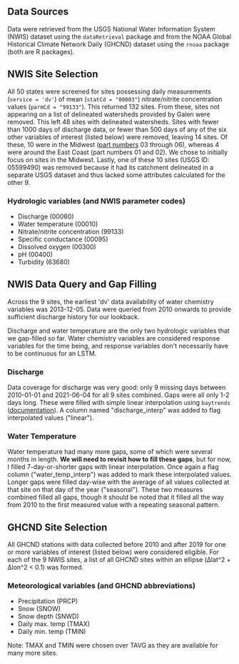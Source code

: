 ## Data Sources 

Data were retrieved from the USGS National Water Information System (NWIS) dataset using the `dataRetrieval` package and from the NOAA Global Historical Climate Network Daily (GHCND) dataset using the `rnoaa` package (both are R packages).

## NWIS Site Selection

All 50 states were screened for sites possessing daily measurements (`service = 'dv'`) of mean (`statCd = "00003"`) nitrate/nitrite concentration values (`parmCd = "99133"`). This returned 132 sites. From these, sites not appearing on a list of delineated watersheds provided by Galen were removed. This left 48 sites with delineated watersheds. Sites with fewer than 1000 days of discharge data, or fewer than 500 days of any of the six other variables of interest (listed below) were removed, leaving 14 sites. Of these, 10 were in the Midwest ([part numbers](https://help.waterdata.usgs.gov/faq/sites/do-station-numbers-have-any-particular-meaning) 03 through 06), whereas 4 were around the East Coast (part numbers 01 and 02). We chose to initially focus on sites in the Midwest. Lastly, one of these 10 sites (USGS ID: 05599490) was removed because it had its catchment delineated in a separate USGS dataset and thus lacked some attributes calculated for the other 9.

### Hydrologic variables (and NWIS parameter codes)

- Discharge (00060)
- Water temperature (00010)
- Nitrate/nitrite concentration (99133)
- Specific conductance (00095)
- Dissolved oxygen (00300)
- pH (00400)
- Turbidity (63680)

## NWIS Data Query and Gap Filling

Across the 9 sites, the earliest 'dv' data availability of water chemistry variables was 2013-12-05. Data were queried from 2010 onwards to provide sufficient discharge history for our lookback.

Discharge and water temperature are the only two hydrologic variables that we gap-filled so far. Water chemistry variables are considered response variables for the time being, and response variables don't necessarily have to be continuous for an LSTM.

### Discharge

Data coverage for discharge was very good: only 9 missing days between 2010-01-01 and 2021-06-04 for all 9 sites combined. Gaps were all only 1-2 days long. These were filled with simple linear interpolation using `baytrends` ([documentation](https://www.rdocumentation.org/packages/baytrends/versions/2.0.5/topics/fillMissing)). A column named "discharge_interp" was added to flag interpolated values ("linear").

### Water Temperature 

Water temperature had many more gaps, some of which were several months in length. __We will need to revisit how to fill these gaps__, but for now, I filled 7-day-or-shorter gaps with linear interpolation. Once again a flag column ("water_temp_interp") was added to mark these interpolated values. Longer gaps were filled day-wise with the average of all values collected at that site on that day of the year ("seasonal"). These two measures combined filled all gaps, though it should be noted that it filled all the way from 2010 to the first measured value with a repeating seasonal pattern.

## GHCND Site Selection

All GHCND stations with data collected before 2010 and after 2019 for one or more variables of interest (listed below) were considered eligible. For each of the 9 NWIS sites, a list of all GHCND sites within an ellipse (Δlat^2 + Δlon^2 < 0.1) was formed.

### Meteorological variables (and GHCND abbreviations)

- Precipitation (PRCP)
- Snow (SNOW)
- Snow depth (SNWD)
- Daily max. temp (TMAX)
- Daily min. temp (TMIN)

Note: TMAX and TMIN were chosen over TAVG as they are available for many more sites.
